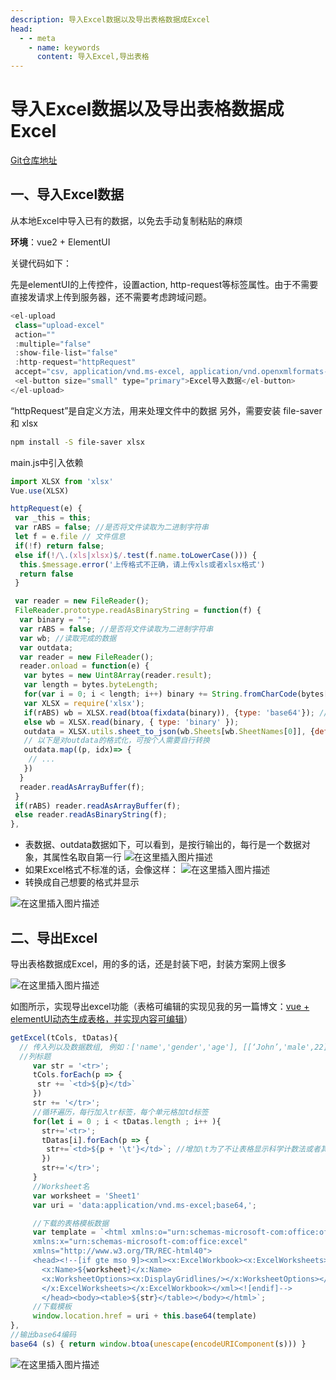 ```yaml
---
description: 导入Excel数据以及导出表格数据成Excel
head:
  - - meta
    - name: keywords
      content: 导入Excel,导出表格
---
```


# 导入Excel数据以及导出表格数据成Excel

[Git仓库地址](https://github.com/zymbth/Editable_table)

## 一、导入Excel数据

从本地Excel中导入已有的数据，以免去手动复制粘贴的麻烦

**环境**：vue2 + ElementUI

关键代码如下：

先是elementUI的上传控件，设置action, http-request等标签属性。由于不需要直接发请求上传到服务器，还不需要考虑跨域问题。

```javascript
<el-upload
 class="upload-excel"
 action=""
 :multiple="false"
 :show-file-list="false"
 :http-request="httpRequest"
 accept="csv, application/vnd.ms-excel, application/vnd.openxmlformats-officedocument.spreadsheetml.sheet">
 <el-button size="small" type="primary">Excel导入数据</el-button>
</el-upload>
```

“httpRequest”是自定义方法，用来处理文件中的数据
另外，需要安装 file-saver 和 xlsx

```bash
npm install -S file-saver xlsx
```

main.js中引入依赖

```javascript
import XLSX from 'xlsx'
Vue.use(XLSX)
```

```javascript
httpRequest(e) {
 var _this = this;
 var rABS = false; //是否将文件读取为二进制字符串
 let f = e.file // 文件信息
 if(!f) return false;
 else if(!/\.(xls|xlsx)$/.test(f.name.toLowerCase())) {
  this.$message.error('上传格式不正确，请上传xls或者xlsx格式')
  return false
 }

 var reader = new FileReader();
 FileReader.prototype.readAsBinaryString = function(f) {
  var binary = "";
  var rABS = false; //是否将文件读取为二进制字符串
  var wb; //读取完成的数据
  var outdata;
  var reader = new FileReader();
  reader.onload = function(e) {
   var bytes = new Uint8Array(reader.result);
   var length = bytes.byteLength;
   for(var i = 0; i < length; i++) binary += String.fromCharCode(bytes[i]);
   var XLSX = require('xlsx');
   if(rABS) wb = XLSX.read(btoa(fixdata(binary)), {type: 'base64'}); //手动转化
   else wb = XLSX.read(binary, { type: 'binary' });
   outdata = XLSX.utils.sheet_to_json(wb.Sheets[wb.SheetNames[0]], {defval: ''}); //outdata的格式可打印了自行查看
   // 以下是对outdata的格式化，可按个人需要自行转换
   outdata.map((p, idx)=> {
    // ...
   })
  }
  reader.readAsArrayBuffer(f);
 }
 if(rABS) reader.readAsArrayBuffer(f);
 else reader.readAsBinaryString(f);
},
```

- 表数据、outdata数据如下，可以看到，是按行输出的，每行是一个数据对象，其属性名取自第一行
![在这里插入图片描述](./assets/2020030715552956.png)
- 如果Excel格式不标准的话，会像这样：
![在这里插入图片描述](./assets/20200307155318775.png)
- 转换成自己想要的格式并显示

![在这里插入图片描述](./assets/20200507103602657.png)

## 二、导出Excel

导出表格数据成Excel，用的多的话，还是封装下吧，封装方案网上很多

![在这里插入图片描述](./assets/20200507103903359.png)

如图所示，实现导出excel功能（表格可编辑的实现见我的另一篇博文：[vue + elementUI动态生成表格，并实现内容可编辑](../../element-plus/editable-table.md)）

```javascript
getExcel(tCols, tDatas){
  // 传入列以及数据数组, 例如：['name','gender','age'], [[‘John’,'male',22],['Jolie','female',24]]
  //列标题
     var str = '<tr>';
     tCols.forEach(p => {
      str += `<td>${p}</td>`
     })
     str += '</tr>';
     //循环遍历，每行加入tr标签，每个单元格加td标签
     for(let i = 0 ; i < tDatas.length ; i++ ){
       str+='<tr>';
       tDatas[i].forEach(p => {
        str+=`<td>${p + '\t'}</td>`; //增加\t为了不让表格显示科学计数法或者其他格式
       })
       str+='</tr>';
     }
     //Worksheet名
     var worksheet = 'Sheet1'
     var uri = 'data:application/vnd.ms-excel;base64,';

     //下载的表格模板数据
     var template = `<html xmlns:o="urn:schemas-microsoft-com:office:office" 
     xmlns:x="urn:schemas-microsoft-com:office:excel" 
     xmlns="http://www.w3.org/TR/REC-html40">
     <head><!--[if gte mso 9]><xml><x:ExcelWorkbook><x:ExcelWorksheets><x:ExcelWorksheet>
       <x:Name>${worksheet}</x:Name>
       <x:WorksheetOptions><x:DisplayGridlines/></x:WorksheetOptions></x:ExcelWorksheet>
       </x:ExcelWorksheets></x:ExcelWorkbook></xml><![endif]-->
       </head><body><table>${str}</table></body></html>`;
     //下载模板
     window.location.href = uri + this.base64(template)
},
//输出base64编码
base64 (s) { return window.btoa(unescape(encodeURIComponent(s))) }
```

![在这里插入图片描述](./assets/20200507105643662.png)

